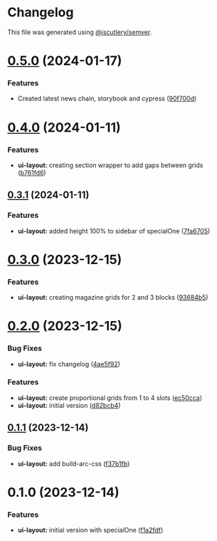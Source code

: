 # Changelog

This file was generated using [@jscutlery/semver](https://github.com/jscutlery/semver).

# [0.5.0](https://gitlab.ir7.com.br/r7/front-monorepo/compare/ui-layout-0.4.0...ui-layout-0.5.0) (2024-01-17)

### Features

- Created latest news chain, storybook and cypress ([90f700d](https://gitlab.ir7.com.br/r7/front-monorepo/commit/90f700d8052ec48cd3ea61dbfb57fe7328d3ec7c))

# [0.4.0](https://gitlab.ir7.com.br/r7/front-monorepo/compare/ui-layout-0.3.1...ui-layout-0.4.0) (2024-01-11)

### Features

- **ui-layout:** creating section wrapper to add gaps between grids ([b761fd6](https://gitlab.ir7.com.br/r7/front-monorepo/commit/b761fd6e27264192e9de85f2c08a0f9fe289f3cf))

## [0.3.1](https://gitlab.ir7.com.br/r7/front-monorepo/compare/ui-layout-0.3.0...ui-layout-0.3.1) (2024-01-11)

### Features

- **ui-layout:** added height 100% to sidebar of specialOne ([7fa6705](https://gitlab.ir7.com.br/r7/front-monorepo/commit/7fa6705b9ebb67b03d3910780681583352698e69))

# [0.3.0](https://gitlab.ir7.com.br/r7/front-monorepo/compare/ui-layout-0.2.0...ui-layout-0.3.0) (2023-12-15)

### Features

- **ui-layout:** creating magazine grids for 2 and 3 blocks ([93684b5](https://gitlab.ir7.com.br/r7/front-monorepo/commit/93684b5d8843fbee11c9f5ba8d85da4a1082af97))

# [0.2.0](https://gitlab.ir7.com.br/r7/front-monorepo/compare/ui-layout-0.1.1...ui-layout-0.2.0) (2023-12-15)

### Bug Fixes

- **ui-layout:** fix changelog ([4ae5f92](https://gitlab.ir7.com.br/r7/front-monorepo/commit/4ae5f92e2fbf500ddb110abadd9c54f94fb8e91c))

### Features

- **ui-layout:** create proportional grids from 1 to 4 slots ([ec50cca](https://gitlab.ir7.com.br/r7/front-monorepo/commit/ec50cca87e008e87f4e1c394ebdee73bbed228da))
- **ui-layout:** initial version ([d82bcb4](https://gitlab.ir7.com.br/r7/front-monorepo/commit/d82bcb4005b61c065f536b617fb873a5c440c609))

## [0.1.1](https://gitlab.ir7.com.br/r7/front-monorepo/compare/ui-layout-0.1.0...ui-layout-0.1.1) (2023-12-14)

### Bug Fixes

- **ui-layout:** add build-arc-css ([f37b1fb](https://gitlab.ir7.com.br/r7/front-monorepo/commit/f37b1fb44971b4265e1ba1c1d2c72e430f631d90))

# 0.1.0 (2023-12-14)

### Features

- **ui-layout:** initial version with specialOne ([f1a2fdf](https://gitlab.ir7.com.br/r7/front-monorepo/commit/f1a2fdf5fdf2a3e3bb864d4f9445181413e01ca6))
